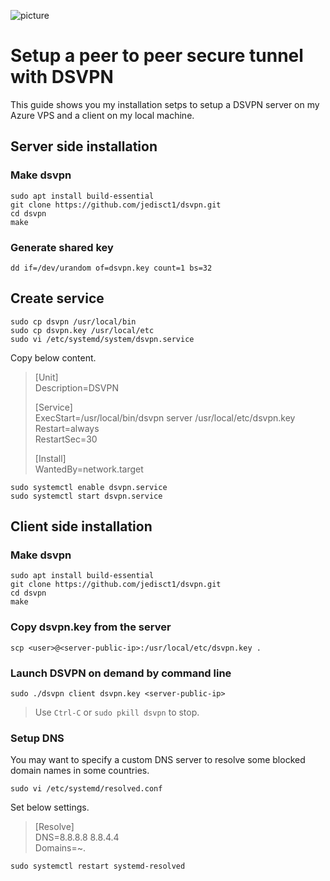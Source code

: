 ![picture](dsvpn-logo.png)

# Setup a peer to peer secure tunnel with DSVPN

This guide shows you my installation setps to setup a DSVPN server on my Azure VPS and a client on my local machine.

## Server side installation

### Make dsvpn
```
sudo apt install build-essential  
git clone https://github.com/jedisct1/dsvpn.git  
cd dsvpn  
make  
```

### Generate shared key
```
dd if=/dev/urandom of=dsvpn.key count=1 bs=32  
```

## Create service
```
sudo cp dsvpn /usr/local/bin  
sudo cp dsvpn.key /usr/local/etc  
sudo vi /etc/systemd/system/dsvpn.service  
```
Copy below content.
  
> [Unit]  
> Description=DSVPN  
>  
> [Service]  
> ExecStart=/usr/local/bin/dsvpn server /usr/local/etc/dsvpn.key  
> Restart=always  
> RestartSec=30  
>  
> [Install]  
> WantedBy=network.target  

```
sudo systemctl enable dsvpn.service  
sudo systemctl start dsvpn.service  
```

## Client side installation

### Make dsvpn
```
sudo apt install build-essential  
git clone https://github.com/jedisct1/dsvpn.git  
cd dsvpn  
make  
```

### Copy dsvpn.key from the server

```
scp <user>@<server-public-ip>:/usr/local/etc/dsvpn.key .
```

### Launch DSVPN on demand by command line

```
sudo ./dsvpn client dsvpn.key <server-public-ip>  
```

> Use `Ctrl-C` or `sudo pkill dsvpn` to stop.  

### Setup DNS

You may want to specify a custom DNS server to resolve some blocked domain names in some countries.  

```
sudo vi /etc/systemd/resolved.conf  
```

Set below settings.  
  
> [Resolve]  
> DNS=8.8.8.8 8.8.4.4  
> Domains=~.  

```
sudo systemctl restart systemd-resolved  
```
